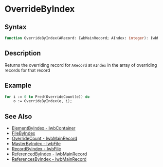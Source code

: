 # OverrideByIndex

## Syntax

```pascal
function OverrideByIndex(ARecord: IwbMainRecord; AIndex: integer): IwbMainRecord;
```

## Description

Returns the overriding record for `ARecord` at `AIndex` in the array of overriding records for that record

## Example

```pascal
for i := 0 to Pred(OverrideCount(e)) do
	o := OverrideByIndex(e, i);
```

## See Also

- [ElementByIndex - IwbContainer](IwbContainer_ElementByIndex.md)
- [FileByIndex](Global_FileByIndex.md)
- [OverrideCount - IwbMainRecord](IwbMainRecord_OverrideCount.md)
- [MasterByIndex - IwbFile](IwbFile_MasterByIndex.md)
- [RecordByIndex - IwbFile](IwbFile_RecordByIndex.md)
- [ReferencedByIndex - IwbMainRecord](IwbMainRecord_ReferencedByIndex.md)
- [ReferencesByIndex - IwbMainRecord](IwbMainRecord_ReferencesByIndex.md)
